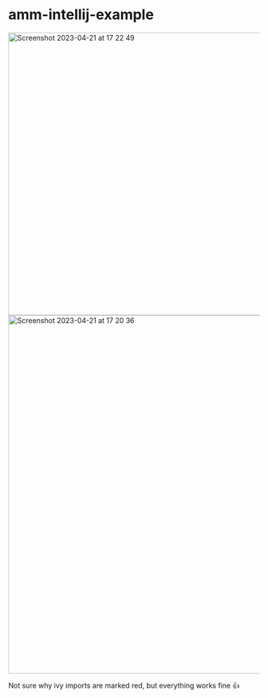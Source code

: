 # amm-intellij-example

<img width="567" alt="Screenshot 2023-04-21 at 17 22 49" src="https://user-images.githubusercontent.com/9353584/233584958-92e24629-934c-4569-ad45-7c00955c28df.png">

<img width="719" alt="Screenshot 2023-04-21 at 17 20 36" src="https://user-images.githubusercontent.com/9353584/233584990-89f8528a-a94b-45bb-a99d-f16c0b54a5b3.png">

Not sure why ivy imports are marked red, but everything works fine :+1:
